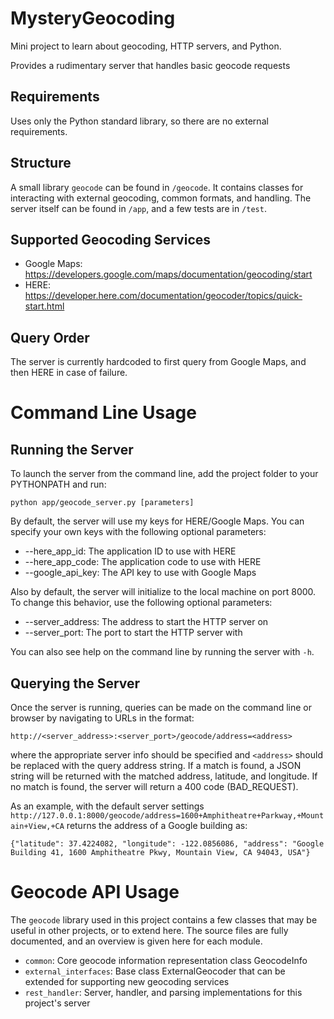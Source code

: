 # MysteryGeocoding
Mini project to learn about geocoding, HTTP servers, and Python. 

Provides a rudimentary server that handles basic geocode requests

## Requirements
Uses only the Python standard library, so there are no external requirements.

## Structure
A small library `geocode` can be found in `/geocode`. It contains classes for interacting with external geocoding, common formats, and handling. The server itself can be found in `/app`, and a few tests are in `/test`.

## Supported Geocoding Services
* Google Maps: https://developers.google.com/maps/documentation/geocoding/start
* HERE: https://developer.here.com/documentation/geocoder/topics/quick-start.html

## Query Order
The server is currently hardcoded to first query from Google Maps, and then HERE in case of failure.

# Command Line Usage
## Running the Server
To launch the server from the command line, add the project folder to your PYTHONPATH and run:
```
python app/geocode_server.py [parameters]
```
By default, the server will use my keys for HERE/Google Maps. You can specify your own keys with the following optional parameters:
* --here_app_id: The application ID to use with HERE
* --here_app_code: The application code to use with HERE
* --google_api_key: The API key to use with Google Maps

Also by default, the server will initialize to the local machine on port 8000. To change this behavior, use the following optional parameters:
* --server_address: The address to start the HTTP server on
* --server_port: The port to start the HTTP server with

You can also see help on the command line by running the server with `-h`.

## Querying the Server
Once the server is running, queries can be made on the command line or browser by navigating to URLs in the format:
```
http://<server_address>:<server_port>/geocode/address=<address>
```

where the appropriate server info should be specified and `<address>` should be replaced with the query address string. If a match is found, a JSON string will be returned with the matched address, latitude, and longitude. If no match is found, the server will return a 400 code (BAD_REQUEST).

As an example, with the default server settings `http://127.0.0.1:8000/geocode/address=1600+Amphitheatre+Parkway,+Mountain+View,+CA` returns the address of a Google building as:
```
{"latitude": 37.4224082, "longitude": -122.0856086, "address": "Google Building 41, 1600 Amphitheatre Pkwy, Mountain View, CA 94043, USA"}
```

# Geocode API Usage
The `geocode` library used in this project contains a few classes that may be useful in other projects, or to extend here. The source files are fully documented, and an overview is given here for each module.

* `common`: Core geocode information representation class GeocodeInfo
* `external_interfaces`: Base class ExternalGeocoder that can be extended for supporting new geocoding services
* `rest_handler`: Server, handler, and parsing implementations for this project's server
